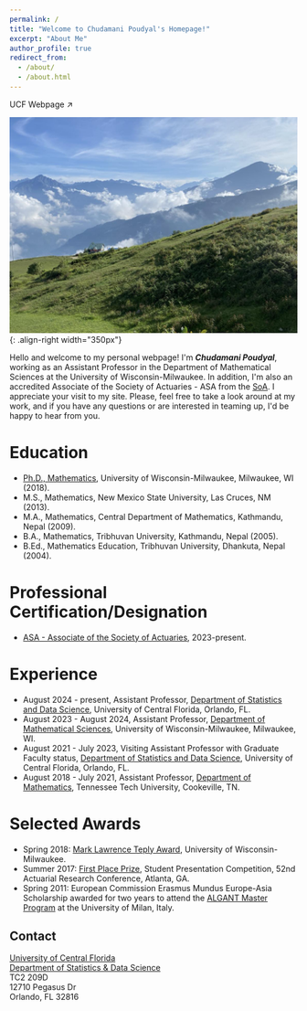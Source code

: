 ```yaml
---
permalink: /
title: "Welcome to Chudamani Poudyal's Homepage!" 
excerpt: "About Me"
author_profile: true
redirect_from: 
  - /about/
  - /about.html
---
```


<!-- <a href="https://uwm.edu/math/people/poudyal-chudamani/">UW-Milwaukee Webpage</a> -->
<a href="https://sciences.ucf.edu/statistics/person/chudamani-poudyal/" target="_blank" style="text-decoration: none;">UCF Webpage &#8599;</a>
<!-- <a href="https://uwm.edu/math/people/poudyal-chudamani/" target="_blank" style="text-decoration: none;">UW-Milwaukee Webpage &#8599;</a> -->

<!-- ![Editing a markdown file for a talk](/images/pyramid2.png){: .align-right width="350px"} -->
![Editing a markdown file for a talk](/images/PT2.jpg){: .align-right width="350px"}
<!--- ![Editing a markdown file for a talk](/images/PT2.jpg) --->
Hello and welcome to my personal webpage! I'm _**Chudamani Poudyal**_, working as an Assistant Professor in the Department of Mathematical Sciences at the University of Wisconsin-Milwaukee. In addition, I'm also an accredited Associate of the Society of Actuaries - ASA from the <a href="https://www.soa.org/">SoA</a>. I appreciate your visit to my site. Please, feel free to take a look around at my work, and if you have any questions or are interested in teaming up, I'd be happy to hear from you.

Education
===== 
- <a href="https://genealogy.math.ndsu.nodak.edu/id.php?id=238122">Ph.D., Mathematics</a>, University of Wisconsin-Milwaukee, Milwaukee, WI (2018).
- M.S., Mathematics, New Mexico State University, Las Cruces, NM (2013).
- M.A., Mathematics, Central Department of Mathematics, Kathmandu, Nepal (2009).
- B.A., Mathematics, Tribhuvan University, Kathmandu, Nepal (2005). 
- B.Ed., Mathematics Education, Tribhuvan University, Dhankuta, Nepal (2004).

Professional Certification/Designation
=====
-  <a href="https://www.soa.org/Education/Exam-Req/edu-asa-req.aspx">ASA - Associate of the Society of Actuaries</a>, 2023-present.
  
Experience
=====
- August 2024 - present, Assistant Professor, <a href="https://sciences.ucf.edu/statistics/">Department of Statistics and Data Science</a>, University of Central Florida, Orlando, FL. 
- August 2023 - August 2024, Assistant Professor, <a href="https://uwm.edu/math/">Department of Mathematical Sciences</a>, University of Wisconsin-Milwaukee, Milwaukee, WI. 
- August 2021 - July 2023, Visiting Assistant Professor with Graduate Faculty status, <a href="https://sciences.ucf.edu/statistics/">Department of Statistics and Data Science</a>, University of Central Florida, Orlando, FL.
- August 2018 - July 2021, Assistant Professor, <a href="https://www.tntech.edu/cas/math/">Department of Mathematics</a>, Tennessee Tech University, Cookeville, TN.

Selected Awards
=====
- Spring 2018: <a href="https://uwm.edu/math/spring-2018-awards-ceremony-recap/">Mark Lawrence Teply Award</a>, University of Wisconsin-Milwaukee.
- Summer 2017: <a href="https://www.soa.org/globalassets/assets/files/static-pages/sections/education-research/arc-52nd-winner-announcement.pdf">First Place Prize</a>, Student Presentation Competition, 52nd Actuarial Research Conference, Atlanta, GA.
- Spring 2011: European Commission Erasmus Mundus Europe-Asia Scholarship awarded for two years to attend the <a href="https://algant.eu/">ALGANT Master Program</a> at the University of Milan, Italy. 

Contact
-------
[University of Central Florida](https://www.ucf.edu/) \
[Department of Statistics & Data Science](https://sciences.ucf.edu/statistics/) \
TC2 209D \
12710 Pegasus Dr \
Orlando, FL 32816
